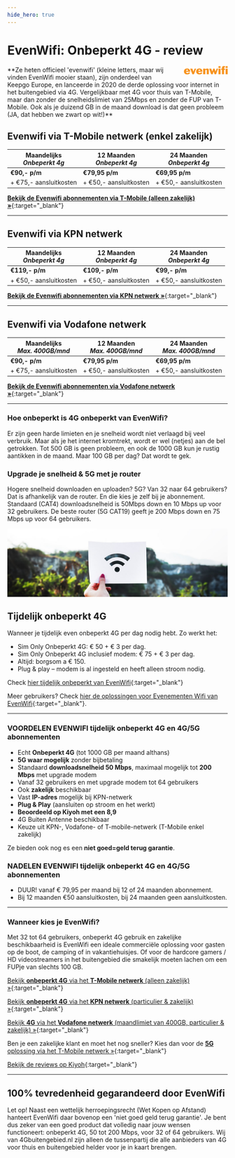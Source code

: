 ```yaml
---
hide_hero: true
---
```


# EvenWifi: Onbeperkt 4G - review
<img style="width:100px; float:right;  padding-left:25px;" src="/assets/images/evenwifi_logo.png" alt="Evenwifi Logo">
**Ze heten officieel &#39;evenwifi&#39; (kleine letters, maar wij vinden EvenWifi mooier staan), zijn onderdeel van Keepgo Europe, en lanceerde in 2020 de derde oplossing voor internet in het buitengebied via 4G. Vergelijkbaar met 4G voor thuis van T-Mobile, maar dan zonder de snelheidslimiet van 25Mbps en zonder de FUP van T-Mobile. Ook als je duizend GB in de maand download is dat geen probleem (JA, dat hebben we zwart op wit!)**

## Evenwifi via T-Mobile netwerk (enkel zakelijk)

| Maandelijks<br />_Onbeperkt 4g_ | 12 Maanden<br />_Onbeperkt 4g_ | 24 Maanden<br />_Onbeperkt 4g_ |
| --- | --- | --- |
| **€90,- p/m** | **€79,95 p/m** | **€69,95 p/m** |
| + €75,- aansluitkosten | + €50,- aansluitkosten | + €50,- aansluitkosten |

[**Bekijk de Evenwifi abonnementen via T-Mobile (alleen zakelijk) &raquo;**](https://evenwifi.nl/tmobile-abonnementen/?utm_source=referral&utm_medium=banner&utm_campaign=onbeperkt4g){:target="_blank"}

---

## Evenwifi via KPN netwerk

| Maandelijks<br />_Onbeperkt 4g_ | 12 Maanden<br />_Onbeperkt 4g_ | 24 Maanden<br />_Onbeperkt 4g_ |
| --- | --- | --- |
| **€119,- p/m** | **€109,- p/m** | **€99,- p/m** |
| + €50,- aansluitkosten | + €50,- aansluitkosten | + €50,- aansluitkosten |

[**Bekijk de Evenwifi abonnementen via KPN netwerk &raquo;**](https://evenwifi.nl/kpn-abonnementen/?utm_source=referral&utm_medium=banner&utm_campaign=onbeperkt4g){:target="_blank"}

---

## Evenwifi via Vodafone netwerk

| Maandelijks<br />_Max. 400GB/mnd_ | 12 Maanden<br />_Max. 400GB/mnd_ | 24 Maanden<br />_Max. 400GB/mnd_ |
| --- | --- | --- |
| **€90,- p/m** | **€79,95 p/m** | **€69,95 p/m** |
| + €75,- aansluitkosten | + €50,- aansluitkosten | + €50,- aansluitkosten |

[**Bekijk de Evenwifi abonnementen via Vodafone netwerk &raquo;**](https://evenwifi.nl/vodafone-abonnementen/?utm_source=referral&utm_medium=banner&utm_campaign=onbeperkt4g){:target="_blank"}

---

### Hoe onbeperkt is 4G onbeperkt van EvenWifi?

Er zijn geen harde limieten en je snelheid wordt niet verlaagd bij veel verbruik. Maar als je het internet kromtrekt, wordt er wel (netjes) aan de bel getrokken. Tot 500 GB is geen probleem, en ook de 1000 GB kun je rustig aantikken in de maand. Maar 100 GB per dag? Dat wordt te gek.

### Upgrade je snelheid &amp; 5G met je router

Hogere snelheid downloaden en uploaden? 5G? Van 32 naar 64 gebruikers? Dat is afhankelijk van de router. En die kies je zelf bij je abonnement. Standaard (CAT4) downloadsnelheid is 50Mbps down en 10 Mbps up voor 32 gebruikers. De beste router (5G CAT19) geeft je 200 Mbps down en 75 Mbps up voor 64 gebruikers.

![Alt](/assets/images/wifi-in-hand.jpg "EvenWifi Onbeperkt 4G")

## Tijdelijk onbeperkt 4G

Wanneer je tijdelijk even onbeperkt 4G per dag nodig hebt. Zo werkt het:

- Sim Only Onbeperkt 4G: € 50 + € 3 per dag.
- Sim Only Onbeperkt 4G inclusief modem: € 75 + € 3 per dag.
- Altijd: borgsom a € 150.
- Plug &amp; play – modem is al ingesteld en heeft alleen stroom nodig.

Check [hier tijdelijk onbeperkt van EvenWifi](https://evenwifi.nl/tijdelijk-onbeperkt?utm_source=referral&utm_medium=banner&utm_campaign=onbeperkt4g){:target="_blank"}

Meer gebruikers? Check [hier de oplossingen voor Evenementen Wifi van EvenWifi](https://evenwifi.nl/beurzen-evenementen/?utm_source=referral&utm_medium=banner&utm_campaign=onbeperkt4g){:target="_blank"}. 

---

### VOORDELEN EVENWIFI tijdelijk onbeperkt 4G en 4G/5G abonnementen

- Echt **Onbeperkt 4G** (tot 1000 GB per maand althans)
- **5G waar mogelijk** zonder bijbetaling
- Standaard **downloadsnelheid 50 Mbps**, maximaal mogelijk tot **200 Mbps** met upgrade modem
- Vanaf 32 gebruikers en met upgrade modem tot 64 gebruikers
- Ook **zakelijk** beschikbaar
- Vast **IP-adres** mogelijk bij KPN-netwerk
- **Plug &amp; Play** (aansluiten op stroom en het werkt)
- **Beoordeeld op Kiyoh met een 8,9**
- 4G Buiten Antenne beschikbaar
- Keuze uit KPN-, Vodafone- of T-mobile-netwerk (T-Mobile enkel zakelijk)

Ze bieden ook nog es een **niet goed=geld terug garantie**.

### NADELEN EVENWIFI tijdelijk onbeperkt 4G en 4G/5G abonnementen

- DUUR! vanaf € 79,95 per maand bij 12 of 24 maanden abonnement.
- Bij 12 maanden €50 aansluitkosten, bij 24 maanden geen aansluitkosten.

---

### Wanneer kies je EvenWifi?

Met 32 tot 64 gebruikers, onbeperkt 4G gebruik en zakelijke beschikbaarheid is EvenWifi een ideale commerciële oplossing voor gasten op de boot, de camping of in vakantiehuisjes. Of voor de hardcore gamers / HD videostreamers in het buitengebied die smakelijk moeten lachen om een FUPje van slechts 100 GB.

[Bekijk **onbeperkt 4G** via het **T-Mobile netwerk** (alleen zakelijk) »](https://evenwifi.nl/tmobile-abonnementen/?utm_source=referral&utm_medium=banner&utm_campaign=onbeperkt4g){:target="_blank"}

[Bekijk **onbeperkt 4G** via het **KPN netwerk** (particulier & zakelijk) »](https://evenwifi.nl/kpn-abonnementen/?utm_source=referral&utm_medium=banner&utm_campaign=onbeperkt4g){:target="_blank"}

[Bekijk **4G** via het **Vodafone netwerk** (maandlimiet van 400GB, particulier & zakelijk) »](https://evenwifi.nl/vodafone-abonnementen/?utm_source=referral&utm_medium=banner&utm_campaign=onbeperkt4g){:target="_blank"}

Ben je een zakelijke klant en moet het nog sneller? Kies dan voor de [**5G** oplossing via het T-Mobile netwerk »](https://evenwifi.nl/5g-voor-de-zaak/?utm_source=referral&utm_medium=banner&utm_campaign=onbeperkt4g){:target="_blank"}


[Bekijk de reviews op Kiyoh](https://www.kiyoh.com/reviews/1042083/even_wi-fi?from=widget&amp;lang=nl){:target="_blank"}

---

## 100% tevredenheid gegarandeerd door EvenWifi
Let op! Naast een wettelijk herroepingsrecht (Wet Kopen op Afstand) hanteert EvenWifi daar bovenop een &#39;niet goed geld terug garantie&#39;. Je bent dus zeker van een goed product dat volledig naar jouw wensen functioneert: onbeperkt 4G, 50 tot 200 Mbps, voor 32 of 64 gebruikers. Wij van 4Gbuitengebied.nl zijn alleen de tussenpartij die alle aanbieders van 4G voor thuis en buitengebied helder voor je in kaart brengen.
